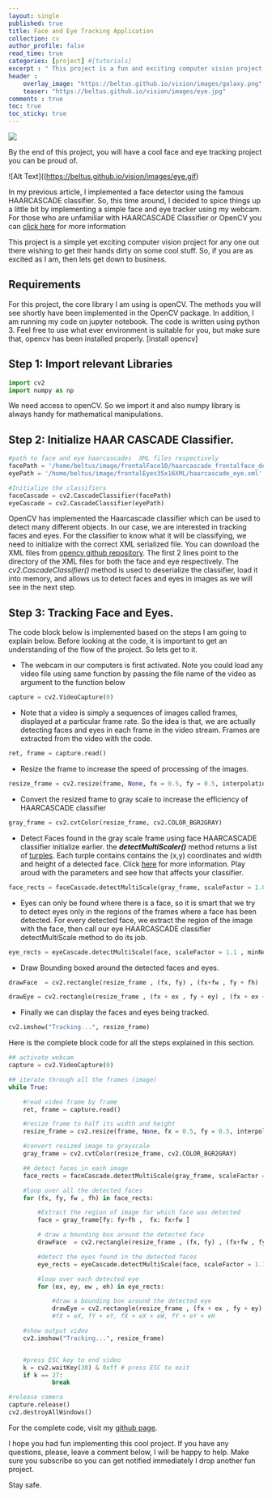 ```yaml
---
layout: single
published: true
title: Face and Eye Tracking Application
collection: cv
author_profile: false
read_time: true
categories: [project] #[tutorials]
excerpt : " This project is a fun and exciting computer vision project for anyone out there wishing to have a taste of what computer vision is. Who knows? Your journey might start here."
header :
    overlay_image: "https://beltus.github.io/vision/images/galaxy.png"
    teaser: "https://beltus.github.io/vision/images/eye.jpg"
comments : true
toc: true
toc_sticky: true
---
```


![](https://beltus.github.io/vision/images/eye.jpg)

By the end of this project, you will have a cool face and eye tracking project you can be proud of.

![Alt Text]((https://beltus.github.io/vision/images/eye.gif)


In my previous article, I implemented a face detector using the famous HAARCASCADE classifier. So, this time around, I decided to spice things up a little bit by implementing a simple face and eye tracker using my webcam. For those who are unfamiliar with HAARCASCADE Classifier or OpenCV you can [click here](https://beltus.github.io/vision/project/face-detection/) for more information

This project is a simple yet exciting computer vision project for any one out there wishing to get their hands dirty on some cool stuff. So, if you are as excited as I am, then lets get down to business.

## Requirements
For this project, the core library I am using is openCV. The methods you will see shortly have been implemented in the OpenCV package. In addition, I am running my code on jupyter notebook. The code is written using python 3. Feel free to use what ever environment is suitable for you, but make sure that, opencv has been installed properly.
[install opencv]

## Step 1: Import relevant Libraries
```python
import cv2
import numpy as np
```
We need access to openCV. So we import it and also numpy library is always handy for mathematical manipulations.

## Step 2: Initialize HAAR CASCADE Classifier.
```python
#path to face and eye haarcascades  XML files respectively
facePath = '/home/beltus/image/frontalFace10/haarcascade_frontalface_default.xml';
eyePath = '/home/beltus/image/frontalEyes35x16XML/haarcascade_eye.xml'

#Initialize the classifiers
faceCascade = cv2.CascadeClassifier(facePath)
eyeCascade = cv2.CascadeClassifier(eyePath)
```
OpenCV has implemented the Haarcascade classifier which can be used to detect many different objects. In our case, we are interested in tracking faces and eyes. For the classifier to know what it will be classifying, we need to initialize with the correct XML serialized file. You can download the XML files from [opencv github repository](https://github.com/opencv/opencv/tree/master/data/haarcascades).
The first 2 lines point to the directory of the XML files for both the face and eye respectively.
The *cv2.CascadeClassifier()* method is used to deserialize the classifier, load it into memory, and allows us to detect faces and eyes in images as we will see in the next step.

## Step 3: Tracking Face and Eyes.
The code block below is implemented based on the steps I am going to explain below. Before looking at the code, it is important to get an understanding of the flow of the project. So lets get to it.

*  The webcam in our computers is first activated. Note you could load any video file using same function by passing the file name of the video as argument to the function below

```python
capture = cv2.VideoCapture(0)
```
*  Note that a video is simply a sequences of images called frames, displayed at a particular frame rate. So the idea is that, we are actually detecting faces and eyes in each frame in the video stream. Frames are extracted from the video with the code.

```python
ret, frame = capture.read()

```
* Resize the frame to increase the speed of processing of the images.

```python
resize_frame = cv2.resize(frame, None, fx = 0.5, fy = 0.5, interpolation = cv2.INTER_AREA)
```
* Convert the resized frame to gray scale to increase the efficiency of HAARCASCADE classifier

```python
gray_frame = cv2.cvtColor(resize_frame, cv2.COLOR_BGR2GRAY)
```
* Detect Faces found in the gray scale frame using face HAARCASCADE classifier initialize earlier. the ***detectMultiScaler()*** method returns a list of [turples](https://www.tutorialspoint.com/python/python_tuples.htm). Each turple contains contains the (x,y) coordinates and width and height of a detected face. Click [here](https://docs.opencv.org/2.4/modules/objdetect/doc/cascade_classification.html) for more information. Play aroud with the parameters and see how that affects your classifier.

```python
face_rects = faceCascade.detectMultiScale(gray_frame, scaleFactor = 1.05, minNeighbors = 5 , minSize = (30,30))
```
*  Eyes can only be found where there is a face, so it is smart that we try to detect eyes only in the regions of the frames where a face has been detected. For every detected face, we extract the region of the image with the face, then call our eye HAARCASCADE classifier detectMultiScale method to do its job.

```python
eye_rects = eyeCascade.detectMultiScale(face, scaleFactor = 1.1 , minNeighbors = 10 , minSize = (15,15))
```
*  Draw Bounding boxed around the detected faces and eyes.

```python
drawFace  = cv2.rectangle(resize_frame , (fx, fy) , (fx+fw , fy + fh) , (255, 0, 0), 2)

drawEye = cv2.rectangle(resize_frame , (fx + ex , fy + ey) , (fx + ex + ew , fy + ey + eh) , (0 , 255, 0) , 2)

```

* Finally we can display the faces and eyes being tracked.

```python
cv2.imshow("Tracking...", resize_frame)
```
Here is the complete block code for all the steps explained in this section.

```python
## activate webcam
capture = cv2.VideoCapture(0)

## iterate through all the frames (image)
while True:

    #read video frame by frame
    ret, frame = capture.read()

    #resize frame to half its width and height
    resize_frame = cv2.resize(frame, None, fx = 0.5, fy = 0.5, interpolation = cv2.INTER_AREA)

    #convert resized image to grayscale
    gray_frame = cv2.cvtColor(resize_frame, cv2.COLOR_BGR2GRAY)

    ## detect faces in each image
    face_rects = faceCascade.detectMultiScale(gray_frame, scaleFactor = 1.05, minNeighbors = 5 , minSize = (30,30))

    #loop over all the detected faces
    for (fx, fy, fw , fh) in face_rects:

        #Extract the region of image for which face was detected
        face = gray_frame[fy: fy+fh ,  fx: fx+fw ]

        # draw a bounding box around the detected face
        drawFace  = cv2.rectangle(resize_frame , (fx, fy) , (fx+fw , fy + fh) , (255, 0, 0), 2)

        #detect the eyes found in the detected faces
        eye_rects = eyeCascade.detectMultiScale(face, scaleFactor = 1.1 , minNeighbors = 10 , minSize = (15,15))

        #loop over each detected eye
        for (ex, ey, ew , eh) in eye_rects:

            #draw a bounding box around the detected eye
            drawEye = cv2.rectangle(resize_frame , (fx + ex , fy + ey) , (fx + ex + ew , fy + ey + eh) , (0 , 255, 0) , 2)
            #fX + eX, fY + eY, fX + eX + eW, fY + eY + eH

    #show output video
    cv2.imshow("Tracking...", resize_frame)


    #press ESC key to end video
    k = cv2.waitKey(30) & 0xff # press ESC to exit
    if k == 27:
            break

#release camera            
capture.release()
cv2.destroyAllWindows()
```


For the complete code, visit my [github page](https://github.com/Beltus/Computer-Vision-Projects/tree/master/EYE%20TRACKING).

I hope you had fun implementing this cool project. If you have any questions, please, leave a comment below, I will be happy to help. Make sure you subscribe so you can get notified immediately I drop another fun project.

Stay safe.
